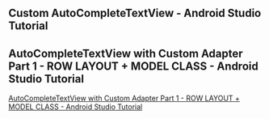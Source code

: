 ## Custom AutoCompleteTextView - Android Studio Tutorial
## AutoCompleteTextView with Custom Adapter Part 1 - ROW LAYOUT + MODEL CLASS - Android Studio Tutorial
[AutoCompleteTextView with Custom Adapter Part 1 - ROW LAYOUT + MODEL CLASS - Android Studio Tutorial](https://www.youtube.com/watch?v=dz-JbF9B04Y&list=PLrnPJCHvNZuA13xifLjrMytwHDDnkTqUk&index=1)  
  